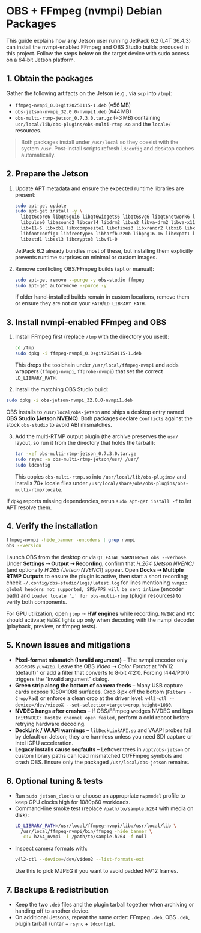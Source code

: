 # OBS + FFmpeg (nvmpi) Debian Packages

This guide explains how **any** Jetson user running JetPack 6.2 (L4T 36.4.3) can install the nvmpi-enabled FFmpeg and OBS Studio builds produced in this project. Follow the steps below on the target device with sudo access on a 64‑bit Jetson platform.

## 1. Obtain the packages

Gather the following artifacts on the Jetson (e.g., via `scp` into `/tmp`):
- `ffmpeg-nvmpi_0.0+git20250115-1.deb` (≈56 MB)
- `obs-jetson-nvmpi_32.0.0-nvmpi1.deb` (≈44 MB)
- `obs-multi-rtmp-jetson_0.7.3.0.tar.gz` (≈3 MB) containing `usr/local/lib/obs-plugins/obs-multi-rtmp.so` and the `locale/` resources.

> Both packages install under `/usr/local` so they coexist with the system `/usr`. Post-install scripts refresh `ldconfig` and desktop caches automatically.

## 2. Prepare the Jetson

1. Update APT metadata and ensure the expected runtime libraries are present:
   ```bash
   sudo apt-get update
   sudo apt-get install -y \
     libqt6core6 libqt6gui6 libqt6widgets6 libqt6svg6 libqt6network6 libqt6dbus6 libqt6xml6 \
     libpulse0 libasound2 libcurl4 libdrm2 libva2 libva-drm2 libva-x11-2 libpci3 \
     libx11-6 libxcb1 libxcomposite1 libxfixes3 libxrandr2 libxi6 libxkbcommon0 libwayland-client0 \
     libfontconfig1 libfreetype6 libharfbuzz0b libpng16-16 libexpat1 libjansson4 \
     libzstd1 libssl3 libcrypto3 libv4l-0
   ```
   JetPack 6.2 already bundles most of these, but installing them explicitly prevents runtime surprises on minimal or custom images.

2. Remove conflicting OBS/FFmpeg builds (apt or manual):
   ```bash
   sudo apt-get remove --purge -y obs-studio ffmpeg
   sudo apt-get autoremove --purge -y
   ```

   If older hand-installed builds remain in custom locations, remove them or ensure they are not on your `PATH`/`LD_LIBRARY_PATH`.

## 3. Install nvmpi-enabled FFmpeg and OBS

1. Install FFmpeg first (replace `/tmp` with the directory you used):
   ```bash
   cd /tmp
   sudo dpkg -i ffmpeg-nvmpi_0.0+git20250115-1.deb
   ```
   This drops the toolchain under `/usr/local/ffmpeg-nvmpi` and adds wrappers (`ffmpeg-nvmpi`, `ffprobe-nvmpi`) that set the correct `LD_LIBRARY_PATH`.

2. Install the matching OBS Studio build:
  ```bash
  sudo dpkg -i obs-jetson-nvmpi_32.0.0-nvmpi1.deb
  ```
  OBS installs to `/usr/local/obs-jetson` and ships a desktop entry named **OBS Studio (Jetson NVENC)**. Both packages declare `Conflicts` against the stock `obs-studio` to avoid ABI mismatches.

3. Add the multi-RTMP output plugin (the archive preserves the `usr/` layout, so run it from the directory that holds the tarball):
   ```bash
   tar -xzf obs-multi-rtmp-jetson_0.7.3.0.tar.gz
   sudo rsync -a obs-multi-rtmp-jetson/usr/ /usr/
   sudo ldconfig
   ```
   This copies `obs-multi-rtmp.so` into `/usr/local/lib/obs-plugins/` and installs 70+ locale files under `/usr/local/share/obs/obs-plugins/obs-multi-rtmp/locale`.

If `dpkg` reports missing dependencies, rerun `sudo apt-get install -f` to let APT resolve them.

## 4. Verify the installation

```bash
ffmpeg-nvmpi -hide_banner -encoders | grep nvmpi
obs --version
```

Launch OBS from the desktop or via `QT_FATAL_WARNINGS=1 obs --verbose`. Under **Settings ➝ Output ➝ Recording**, confirm that *H.264 (Jetson NVENC)* (and optionally *H.265 (Jetson NVENC)*) appear. Open **Docks ➝ Multiple RTMP Outputs** to ensure the plugin is active, then start a short recording; check `~/.config/obs-studio/logs/latest.log` for lines mentioning `nvmpi: global headers not supported, SPS/PPS will be sent inline` (encoder path) and `Loaded locale '…' for obs-multi-rtmp` (plugin resources) to verify both components.

For GPU utilization, open `jtop` ➝ **HW engines** while recording. `NVENC` and `VIC` should activate; `NVDEC` lights up only when decoding with the nvmpi decoder (playback, preview, or ffmpeg tests).

## 5. Known issues and mitigations

- **Pixel-format mismatch (Invalid argument)** – The nvmpi encoder only accepts `yuv420p`. Leave the OBS *Video ➝ Color Format* at “NV12 (default)” or add a filter that converts to 8‑bit 4:2:0. Forcing I444/P010 triggers the “Invalid argument” dialog.
- **Green strip along the bottom of camera feeds** – Many USB capture cards expose 1080×1088 surfaces. Crop 8 px off the bottom (`Filters ➝ Crop/Pad`) or enforce a clean crop at the driver level: `v4l2-ctl --device=/dev/videoX --set-selection=target=crop,height=1080`.
- **NVDEC hangs after crashes** – If OBS/FFmpeg wedges NVDEC and logs `InitNVDEC: Host1x channel open failed`, perform a cold reboot before retrying hardware decoding.
- **DeckLink / VAAPI warnings** – `libDeckLinkAPI.so` and VAAPI probes fail by default on Jetson; they are harmless unless you need SDI capture or Intel iGPU acceleration.
- **Legacy installs cause segfaults** – Leftover trees in `/opt/obs-jetson` or custom library paths can load mismatched Qt/FFmpeg symbols and crash OBS. Ensure only the packaged `/usr/local/obs-jetson` remains.

## 6. Optional tuning & tests

- Run `sudo jetson_clocks` or choose an appropriate `nvpmodel` profile to keep GPU clocks high for 1080p60 workloads.
- Command-line smoke test (replace `/path/to/sample.h264` with media on disk):
  ```bash
  LD_LIBRARY_PATH=/usr/local/ffmpeg-nvmpi/lib:/usr/local/lib \
    /usr/local/ffmpeg-nvmpi/bin/ffmpeg -hide_banner \
    -c:v h264_nvmpi -i /path/to/sample.h264 -f null -
  ```
- Inspect camera formats with:
  ```bash
  v4l2-ctl --device=/dev/video2 --list-formats-ext
  ```
  Use this to pick MJPEG if you want to avoid padded NV12 frames.

## 7. Backups & redistribution

- Keep the two `.deb` files and the plugin tarball together when archiving or handing off to another device.
- On additional Jetsons, repeat the same order: FFmpeg `.deb`, OBS `.deb`, plugin tarball (untar + `rsync` + `ldconfig`).

